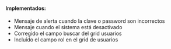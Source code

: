 <h4>Implementados:</h4>  
<ul>
    <li>Mensaje de alerta cuando la clave o password son incorrectos</li>
    <li>Mensaje cuando el sistema está desactivado</li>
    <li>Corregido el campo buscar del grid usuarios</li>
    <li>Incluído el campo rol en el grid de usuarios</li>
</ul>